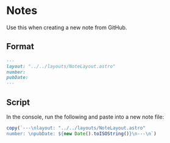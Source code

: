 # Notes

Use this when creating a new note from GitHub.

## Format

```md
---
layout: "../../layouts/NoteLayout.astro"
number:
pubDate:
---
```

## Script

In the console, run the following and paste into a new note file:

```js
copy(`---\nlayout: "../../layouts/NoteLayout.astro"
number: \npubDate: ${new Date().toISOString()}\n---\n`)
```

